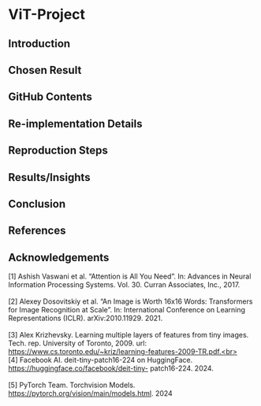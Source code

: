 # ViT-Project

## Introduction

## Chosen Result

## GitHub Contents

## Re-implementation Details

## Reproduction Steps

## Results/Insights

## Conclusion

## References

## Acknowledgements
[1] Ashish Vaswani et al. “Attention is All You Need”. In: Advances in Neural Information Processing Systems.
Vol. 30. Curran Associates, Inc., 2017. <br><br>
[2] Alexey Dosovitskiy et al. “An Image is Worth 16x16 Words: Transformers for Image Recognition at Scale”.
In: International Conference on Learning Representations (ICLR). arXiv:2010.11929. 2021.<br><br>
[3] Alex Krizhevsky. Learning multiple layers of features from tiny images. Tech. rep. University of Toronto,
2009. url: https://www.cs.toronto.edu/~kriz/learning-features-2009-TR.pdf.<br><br>
[4] Facebook AI. deit-tiny-patch16-224 on HuggingFace. https://huggingface.co/facebook/deit-tiny-
patch16-224. 2024.<br><br>
[5] PyTorch Team. Torchvision Models. https://pytorch.org/vision/main/models.html. 2024
